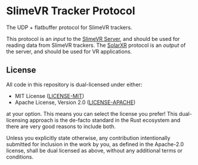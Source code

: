 # SlimeVR Tracker Protocol
The UDP + flatbuffer protocol for SlimeVR trackers.

This protocol is an *input* to the [SlimeVR Server](https://github.com/SlimeVR/SlimeVR-Server),
and should be used for reading data from SlimeVR trackers. The
[SolarXR](https://github.com/SlimeVR/SolarXR-Protocol) protocol is an *output* of the
server, and should be used for VR applications.

## License
All code in this repository is dual-licensed under either:

- MIT License ([LICENSE-MIT](LICENSE-MIT))
- Apache License, Version 2.0 ([LICENSE-APACHE](LICENSE-APACHE))

at your option. This means you can select the license you prefer! This dual-licensing approach is the de-facto standard in the Rust ecosystem and there are very good reasons to include both.

Unless you explicitly state otherwise, any contribution intentionally submitted for inclusion in the work by you, as defined in the Apache-2.0 license, shall be dual licensed as above, without any additional terms or conditions.
